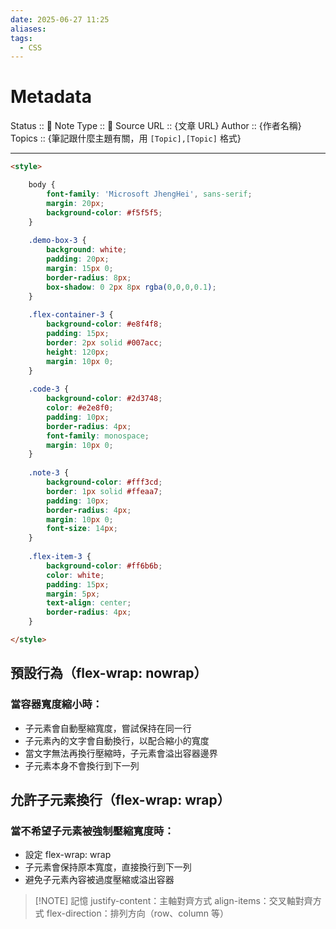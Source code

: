 ```yaml
---
date: 2025-06-27 11:25
aliases: 
tags:
  - CSS
---
```

# Metadata
Status :: 🌱
Note Type :: 📰
Source URL :: {文章 URL}
Author :: {作者名稱}
Topics :: {筆記跟什麼主題有關，用 `[Topic],[Topic]` 格式}

---

```html
<style>

	body {
		font-family: 'Microsoft JhengHei', sans-serif;
		margin: 20px;
		background-color: #f5f5f5;
	}
	
	.demo-box-3 {
		background: white;
		padding: 20px;
		margin: 15px 0;
		border-radius: 8px;
		box-shadow: 0 2px 8px rgba(0,0,0,0.1);
	}
	
	.flex-container-3 {
		background-color: #e8f4f8;
		padding: 15px;
		border: 2px solid #007acc;
		height: 120px;
		margin: 10px 0;
	}
	
	.code-3 {
		background-color: #2d3748;
		color: #e2e8f0;
		padding: 10px;
		border-radius: 4px;
		font-family: monospace;
		margin: 10px 0;
	}
	
	.note-3 {
		background-color: #fff3cd;
		border: 1px solid #ffeaa7;
		padding: 10px;
		border-radius: 4px;
		margin: 10px 0;
		font-size: 14px;
	}
	
	.flex-item-3 {
		background-color: #ff6b6b;
		color: white;
		padding: 15px;
		margin: 5px;
		text-align: center;
		border-radius: 4px;
	}

</style>
```

## 預設行為（flex-wrap: nowrap）	
### 當容器寬度縮小時：

- 子元素會自動壓縮寬度，嘗試保持在同一行
- 子元素內的文字會自動換行，以配合縮小的寬度
- 當文字無法再換行壓縮時，子元素會溢出容器邊界
- 子元素本身不會換行到下一列

## 允許子元素換行（flex-wrap: wrap）
### 當不希望子元素被強制壓縮寬度時：

- 設定 flex-wrap: wrap
- 子元素會保持原本寬度，直接換行到下一列
- 避免子元素內容被過度壓縮或溢出容器


> [!NOTE] 記憶
> justify-content：主軸對齊方式
> align-items：交叉軸對齊方式
> flex-direction：排列方向（row、column 等）
